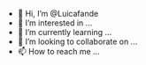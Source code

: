 - 👋 Hi, I’m @Luicafande
- 👀 I’m interested in ...
- 🌱 I’m currently learning ...
- 💞️ I’m looking to collaborate on ...
- 📫 How to reach me ...

<!---
Luicafande/Luicafande is a ✨ special ✨ repository because its `README.md` (this file) appears on your GitHub profile.
You can click the Preview link to take a look at your changes.
--->
